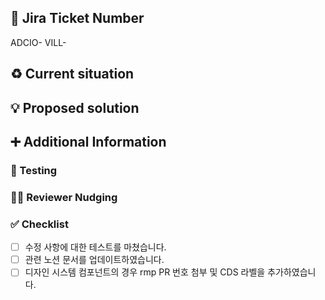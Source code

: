 ## 🔗 Jira Ticket Number

ADCIO-
VILL-

## :recycle: Current situation

<!-- _Describe the current situation. Explain current problems, if there are any. Be as descriptive as possible (e.g., including examples or code snippets)._ -->

## :bulb: Proposed solution

<!-- _Describe the proposed solution and changes. How does it affect the project? How does it affect the internal structure (e.g., refactorings)?_ -->

## :heavy_plus_sign: Additional Information

<!-- _If applicable, provide additional context in this section._ -->

### :test_tube: Testing

<!-- _Which tests were added? Which existing tests were adapted/changed? Which situations are covered, and what edge cases are missing?_ -->

### :technologist: Reviewer Nudging

<!-- _Where should the reviewer start? what is a good entry point?_ -->

<!--
### :art: Design system
- rmp: corca-ai/rmp#
- agent-village: corca-ai/agent-village#
 -->

### :white_check_mark: Checklist

<!-- _What should be done before merging this PR?_ -->

- [ ] 수정 사항에 대한 테스트를 마쳤습니다.
- [ ] 관련 노션 문서를 업데이트하였습니다.
- [ ] 디자인 시스템 컴포넌트의 경우 rmp PR 번호 첨부 및 CDS 라벨을 추가하였습니다.
